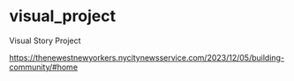 # visual_project
 Visual Story Project


https://thenewestnewyorkers.nycitynewsservice.com/2023/12/05/building-community/#home
